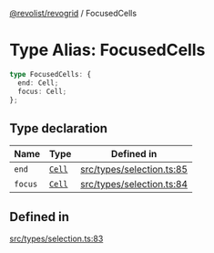 [@revolist/revogrid](README.md) / FocusedCells

# Type Alias: FocusedCells

```ts
type FocusedCells: {
  end: Cell;
  focus: Cell;
};
```

## Type declaration

| Name | Type | Defined in |
| ------ | ------ | ------ |
| `end` | [`Cell`](Interface.Cell.md) | [src/types/selection.ts:85](https://github.com/revolist/revogrid/blob/7441a116e7c14801fe05f009e2206ea7b70630f5/src/types/selection.ts#L85) |
| `focus` | [`Cell`](Interface.Cell.md) | [src/types/selection.ts:84](https://github.com/revolist/revogrid/blob/7441a116e7c14801fe05f009e2206ea7b70630f5/src/types/selection.ts#L84) |

## Defined in

[src/types/selection.ts:83](https://github.com/revolist/revogrid/blob/7441a116e7c14801fe05f009e2206ea7b70630f5/src/types/selection.ts#L83)
